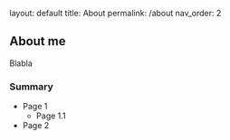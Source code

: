 layout: default
title: About
permalink: /about
nav_order: 2

## About me

Blabla

### Summary

- Page 1
  - Page 1.1
- Page 2
